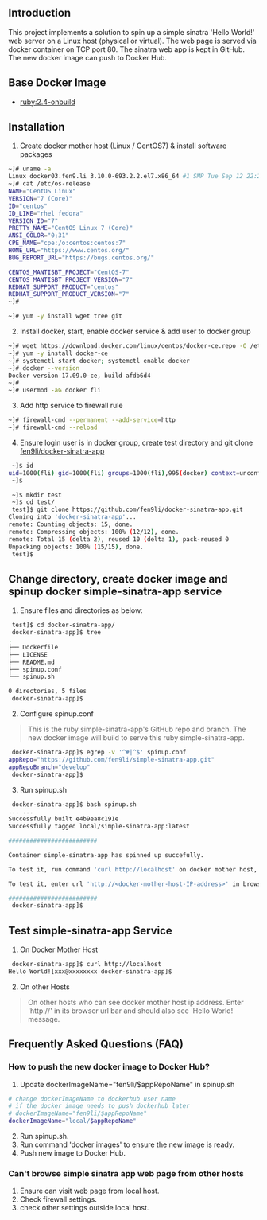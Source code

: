 ## Introduction
This project implements a solution to spin up a simple sinatra 'Hello World!' web server on a Linux host (physical or virtual). The web page is served via docker container on TCP port 80. The sinatra web app is kept in GitHub. The new docker image can push to Docker Hub. 

## Base Docker Image
- [ruby:2.4-onbuild](https://hub.docker.com/_/ruby/)
## Installation
1. Create docker mother host (Linux / CentOS7) & install software packages
```sh
~]# uname -a
Linux docker03.fen9.li 3.10.0-693.2.2.el7.x86_64 #1 SMP Tue Sep 12 22:26:13 UTC 2017 x86_64 x86_64 x86_64 GNU/Linux
~]# cat /etc/os-release
NAME="CentOS Linux"
VERSION="7 (Core)"
ID="centos"
ID_LIKE="rhel fedora"
VERSION_ID="7"
PRETTY_NAME="CentOS Linux 7 (Core)"
ANSI_COLOR="0;31"
CPE_NAME="cpe:/o:centos:centos:7"
HOME_URL="https://www.centos.org/"
BUG_REPORT_URL="https://bugs.centos.org/"

CENTOS_MANTISBT_PROJECT="CentOS-7"
CENTOS_MANTISBT_PROJECT_VERSION="7"
REDHAT_SUPPORT_PRODUCT="centos"
REDHAT_SUPPORT_PRODUCT_VERSION="7"
~]#

~]# yum -y install wget tree git
```
2. Install docker, start, enable docker service & add user to docker group
```sh
~]# wget https://download.docker.com/linux/centos/docker-ce.repo -O /etc/yum.repos.d/docker-ce.repo
~]# yum -y install docker-ce
~]# systemctl start docker; systemctl enable docker
~]# docker --version
Docker version 17.09.0-ce, build afdb6d4
~]#
~]# usermod -aG docker fli
```
3. Add http service to firewall rule
```sh
~]# firewall-cmd --permanent --add-service=http
~]# firewall-cmd --reload
```
4. Ensure login user is in docker group, create test directory and git clone [fen9li/docker-sinatra-app](https://github.com/fen9li/docker-sinatra-app.git)
```sh
 ~]$ id
uid=1000(fli) gid=1000(fli) groups=1000(fli),995(docker) context=unconfined_u:unconfined_r:unconfined_t:s0-s0:c0.c1023
 ~]$

 ~]$ mkdir test
 ~]$ cd test/
 test]$ git clone https://github.com/fen9li/docker-sinatra-app.git
Cloning into 'docker-sinatra-app'...
remote: Counting objects: 15, done.
remote: Compressing objects: 100% (12/12), done.
remote: Total 15 (delta 2), reused 10 (delta 1), pack-reused 0
Unpacking objects: 100% (15/15), done.
 test]$ 
 ```

## Change directory, create docker image and spinup docker simple-sinatra-app service
1. Ensure files and directories as below:
```sh
 test]$ cd docker-sinatra-app/
 docker-sinatra-app]$ tree
.
├── Dockerfile
├── LICENSE
├── README.md
├── spinup.conf
└── spinup.sh

0 directories, 5 files
 docker-sinatra-app]$
```

2. Configure spinup.conf 
> This is the ruby simple-sinatra-app's GitHub repo and branch.
> The new docker image will build to serve this ruby simple-sinatra-app.
```sh
 docker-sinatra-app]$ egrep -v '^#|^$' spinup.conf
appRepo="https://github.com/fen9li/simple-sinatra-app.git"
appRepoBranch="develop"
 docker-sinatra-app]$
```

3. Run spinup.sh
```sh
 docker-sinatra-app]$ bash spinup.sh
... ...
Successfully built e4b9ea8c191e
Successfully tagged local/simple-sinatra-app:latest

#########################

Container simple-sinatra-app has spinned up succefully.

To test it, run command 'curl http://localhost' on docker mother host, and should see 'Hello World!' message.

To test it, enter url 'http://<docker-mother-host-IP-address>' in browser in other host, should also see 'Hello World!' message.

#########################
 docker-sinatra-app]$
```
## Test simple-sinatra-app Service 
1. On Docker Mother Host
```sh
 docker-sinatra-app]$ curl http://localhost
Hello World![xxx@xxxxxxxx docker-sinatra-app]$
```
2. On other Hosts
> On other hosts who can see docker mother host ip address.
> Enter 'http://<docker-mother-host-IP-address>' in its browser url bar and should also see 'Hello World!' message. 

## Frequently Asked Questions (FAQ)
### How to push the new docker image to Docker Hub?
1. Update dockerImageName="fen9li/$appRepoName" in spinup.sh 
```sh
# change dockerImageName to dockerhub user name
# if the docker image needs to push dockerhub later
# dockerImageName="fen9li/$appRepoName"
dockerImageName="local/$appRepoName"
```
2. Run spinup.sh. 
3. Run command 'docker images' to ensure the new image is ready.
4. Push new image to Docker Hub.

### Can't browse simple sinatra app web page from other hosts
1. Ensure can visit web page from local host.
2. Check firewall settings.
3. check other settings outside local host.
